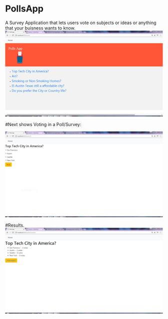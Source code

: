 # PollsApp
A Survey Application that lets users vote on subjects or ideas or anything that your buisness wants to know.
![Alt text](/poll/polls/static/css/pollsapp.JPG?raw=true)

#Next shows Voting in a Poll/Survey:

![Alt text](/poll/polls/static/css/pollsapp2.JPG?raw=true)

#Results.
![Alt text](/poll/polls/static/css/pollsapp3.JPG?raw=true)
